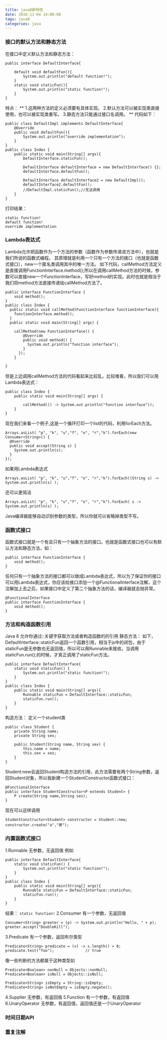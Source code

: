 ```yaml
---
title: java8新特性
date: 2016-11-04 14:00:08
tags: java8
categories: java
---
```

### 接口的默认方法和静态方法
在接口中定义默认方法和静态方法：
```
public interface DefaultInterface{

    default void defaultFun(){
        System.out.println("default function!");
    }
    static void staticFun(){
        System.out.println("static function!");
    }
}
```
特点：
**
1.这两种方法的定义必须要有具体实现。
2.默认方法可以被实现类直接使用，也可以被实现类重写。
3.静态方法只能通过接口名调用。
**
代码如下：
```
public class DefaultImpl implements DefaultInterface{
    @Override
    public void defaultFun(){
        System.out.println("override implementation");
    }
}
public class Index {
    public static void main(String[] args){
        DefaultInterface.staticFun();

        DefaultInterface defaultInterface = new DefaultInterface() {};
        defaultInterface.defaultFun();

        DefaultInterface defaultInterface2 = new DefaultImpl();
        defaultInterface2.defaultFun();
        //DefaultImpl.staticFun();//无法调用
    }
}
```
打印结果：
```
static function!
default function!
override implementation
```
### Lambda表达式

Lambda允许把函数作为一个方法的参数（函数作为参数传递进方法中），也就是我们所说的函数式编程。
其原理就是利用一个只有一个方法的接口（也就是函数式接口），new一个匿名类调用其中的唯一方法。
如下代码，callMethod方法定义是直接调用FunctionInterface.method();所以在调用callMethod方法的时候，参数可以直接new一个FunctionInterface，写好method的实现。此时也就是相当于我们将method方法直接传递给callMethod方法了。
```
public interface FunctionInterface {
	void method();
}
public class Index {
  public static void callMethod(FunctionInterface functionInterface){
    functionInterface.method();
  }
  public static void main(String[] args) {

    callMethod(new FunctionInterface() {
        @Override
        public void method() {
          System.out.println("function interface");
        }
      });
    }

}
```
但是上边调用callMethod方法的代码看起来比较乱，比较难看，所以我们可以用Lambda表达式：
```
public class Index {
	public static void main(String[] args) {

		callMethod(() -> System.out.println("function interface"));
	}
}
```
现在我们来看一个例子,这是一个循环打印一个list的代码，利用forEach方法。
```
Arrays.asList( "p", "k", "u","f", "o", "r","k").forEach(new Consumer<String>() {
  @Override
  public void accept(String s) {
    System.out.println(s);
  }
});
```
如果用Lambda表达式
```
Arrays.asList( "p", "k", "u","f", "o", "r","k").forEach((String s) -> System.out.println(s) );
```
还可以更简洁
```
Arrays.asList( "p", "k", "u","f", "o", "r","k").forEach( s -> System.out.println(s) );
```
Java编译器能够自动识别参数的类型，所以你就可以省略掉类型不写。

### 函数式接口
函数式接口就是一个有且只有一个抽象方法的接口。也就是函数式接口也可以有默认方法和静态方法，如：
```
public interface FunctionInterface {
	void method();
}
```
任何只有一个抽象方法的接口都可以做成Lambda表达式，所以为了保证你的接口可以用Lambda表达式，你应该给接口添加一个@FunctionalInterface注解，这个注解加上去之后，如果接口中定义了第二个抽象方法的话，编译器就会抛异常。
```
@FunctionalInterface
public interface FunctionInterface {
	void method();
}
```
### 方法和构造函数引用
Java 8 允许你通过::关键字获取方法或者构造函数的的引用
静态方法：
如下，DefaultInterface::staticFun返回一个函数引用，相当于js中的闭包，由于staticFun是无参数也无返回值，所以可以用Runnable来接收。当调用staticFun.run();的时候，才真正调用了staticFun方法。
```
public interface DefaultInterface{
    static void staticFun() {
        System.out.println("static function!");
    }
}
public class Index {
    public static void main(String[] args){
		Runnable staticFun = DefaultInterface::staticFun;
		staticFun.run();
    }
}
```
构造方法：
定义一个student类
```
public class Student {
	private String name;
	private String sex;

	public Student(String name, String sex) {
		this.name = name;
		this.sex = sex;
	}
}
```
Student:new会返回Student构造方法的引用，此方法需要有两个String参数，返回Student对象，所以我新建一个StudentConstructor函数式接口：
```
@FunctionalInterface
public interface StudentConstructor<P extends Student> {
	P create(String name,String sex);
}
```
现在可以这样调用
```
StudentConstructor<Student> constructor = Student::new;
constructor.create("a","男");
```
### 内置函数式接口
1.Runnable
无参数，无返回值
例如
```
public interface DefaultInterface{
    static void staticFun() {
        System.out.println("static function!");
    }
}
public class Index {
    public static void main(String[] args){
		Runnable staticFun = DefaultInterface::staticFun;
		staticFun.run();
    }
}
```
结果：
`static function!`
2.Consumer
有一个参数，无返回值
```
Consumer<String> greeter = (p) -> System.out.println("Hello, " + p);
greeter.accept("DoubleKill");
```
3.Predicate
有一个参数，返回布尔类型
```
Predicate<String> predicate = (s) -> s.length() > 0;
predicate.test("foo");              // true
```
像一些判断的方法都属于这种类型如
```
Predicate<Boolean> nonNull = Objects::nonNull;
Predicate<Boolean> isNull = Objects::isNull;

Predicate<String> isEmpty = String::isEmpty;
Predicate<String> isNotEmpty = isEmpty.negate();
```
4.Supplier
无参数，有返回值
5.Function
有一个参数，有返回值
6.UnaryOperator
无参数，有返回值，返回值还是一个UnaryOperator



### 时间日期API
### 重复注解
